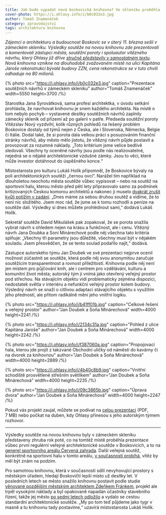 ```yaml
---
title: Jak bude vypadat nová boskovická knihovna? Ve skleníku proběhla prezentace soutěžních návrhů
cover-photo: https://i.ohlasy.info/i/b0c032e3.jpg
author: Tomáš Znamenáček
category: zpravodajství
tags: architektura knihovna
---
```


*Zájemci o architekturu a budoucnost Boskovic se v úterý 11\. března sešli v zámeckém skleníku. Výsledky soutěže na novou knihovnu zde prezentovali a komentovali zástupci města, soutěžní poroty i spoluautor vítězného návrhu, který Ohlasy již dříve [stručně představily v samostatném textu](https://ohlasy.info/clanky/2025/02/nova-knihovna.html). Nová knihovna vznikne na dlouhodobě zvažovaném místě na ulici Kapitána Jaroše rekonstrukcí bývalé budovy ZZN, cena rekonstrukce se v tuto chvíli odhaduje na 80 milionů.*

{% photo src="https://i.ohlasy.info/i/b0c032e3.jpg" caption="Prezentace soutěžních návrhů v zámeckém skleníku" author="Tomáš Znamenáček" width=5550 height=3700 /%}

Starostka Jana Syrovátková, sama profesí architektka, v úvodu setkání prohlásila, že navrhovat knihovnu je snem každého architekta. Na místě o tom nebylo pochyb – vystavené desítky soutěžních návrhů zaplnily zámecký skleník od přízemí až po galerii v patře. Předseda soutěžní poroty Vítězslav Nový vyzdvihl, kolik různých pohledů na řešený problém Boskovice dostaly od týmů nejen z Česka, ale i Slovenska, Německa, Belgie či Itálie. Dodal také, že si porota dala velkou práci s posuzováním finanční stránky návrhů, aby město mělo jistotu, že vítězný návrh půjde postavit a provozovat za rozumné náklady. „Toto kritérium jsme velice bedlivě sledovali. Všechny ty oceněné návrhy jsou podle nás realizovatelné, nejedná se o nějaké architektonické vzdušné zámky. Jsou to věci, které může investor dotáhnout do úspěšného konce.“

Místostarosta pro kulturu Lukáš Holík připomněl, že Boskovice bývaly na poli architektonických soutěží „černou ovcí“. Narážel tím například na dlouholetou neochotu města soutěže vůbec vypisovat – nebo na soutěž na sportovní halu, kterou město před pěti lety připravovalo samo za podmínek kritizovaných Českou komorou architektů a nakonec ji muselo [dvakrát zrušit kvůli potížím v zadání](https://ohlasy.info/clanky/2020/12/soutez-zrusena.html). „Dnes máme za sebou druhou soutěž a vidíme, že to není nic složitého. Jsem moc rád, že jsme se k tomu rozhodli a peníze na soutěže dali. Výsledky si dnes můžete prohlédnout sami,“ dodává Lukáš Holík.

Sekretář soutěže David Mikulášek pak zopakoval, že se porota snažila vybrat návrh s ohledem nejen na krásu a funkčnost, ale i cenu. Vítězný návrh Jana Doubka a Soni Minárechové podle něj všechna tato kritéria splňuje: „Všechny tři parametry jsou důležité, všechny musí být v nějakém souladu. Jsem přesvědčen, že se tento soulad podařilo najít,“ dodává.

Zástupce autorského týmu Jan Doubek ve své prezentaci nejprve ocenil možnost zúčastnit se soutěže, která podle něj svou anonymitou zaručuje soutěžícím transparentnost a rovnost příležitostí. Knihovna podle něj není jen místem pro půjčování knih, ale i centrem pro vzdělávání, kulturu a komunitní život města; autorský tým ji vnímá jako otevřený veřejný prostor pod střechou. Na stávajícím objektu vidí problematicky zejména dispozici, nedostatek světla v interiéru a nefunkční veřejný prostor kolem budovy. Výsledný návrh se snaží o citlivou adaptaci stávajícího objektu s využitím jeho předností, ale přitom radikálně mění jeho vnitřní logiku.

{% photo src="https://i.ohlasy.info/i/b41ff01b.jpg" caption="Celkové řešení a veřejný prostor" author="Jan Doubek a Soňa Minárechová" width=4000 height=2241 /%}

{% photo src="https://i.ohlasy.info/i/2134c31a.jpg" caption="Pohled z ulice Kapitána Jaroše" author="Jan Doubek a Soňa Minárechová" width=4000 height=2242 /%}

{% photo src="https://i.ohlasy.info/i/f387060a.jpg" caption="Propojovací hala, kterou jde projít z takzvané Obchodní uličky od náměstí do kavárny či na dvorek za knihovnou" author="Jan Doubek a Soňa Minárechová" width=4000 height=2889 /%}

{% photo src="https://i.ohlasy.info/i/4b40c8b9.jpg" caption="Vnitřní schodiště prosvětlené střešním světlíkem" author="Jan Doubek a Soňa Minárechová" width=4000 height=2235 /%}

{% photo src="https://i.ohlasy.info/i/09c3865b.jpg" caption="Úprava dvora" author="Jan Doubek a Soňa Minárechová" width=4000 height=2247 /%}

Pokud vás projekt zaujal, můžete se podívat na [celou prezentaci](https://data.ohlasy.info/2025/knihovna-prezentace.pdf) (PDF, 7 MB) nebo počkat na duben, kdy Ohlasy přinesou s jeho autorským týmem rozhovor.

---

Výsledky soutěže na novou knihovnu byly v zámeckém skleníku představeny zhruba rok poté, co na tomtéž místě proběhla prezentace vůbec první regulérní veřejné architektonické soutěže v Boskovicích, a to na [generel sportovního areálu Červená zahrada](https://ohlasy.info/clanky/2023/12/cervenka-vitez.html). Další veřejná soutěž, konkrétně na sportovní halu v tomto areálu, [v současnosti probíhá](https://ohlasy.info/clanky/2025/01/hala-soutez.html), vítěz by měl být znám na podzim.

Pro samotnou knihovnu, která v současnosti sdílí nevyhovující prostory s městským úřadem, hledají Boskovičtí lepší místo už desítky let. V posledních letech se město snažilo knihovnu postavit podle studie [věnované pozdějším městským architektem Zdeňkem Fránkem](https://ohlasy.info/clanky/2017/03/knihovna-zzn.html), projekt ale trpěl vysokými náklady a byl opakovaně napadán účastníky stavebního řízení, takže jej město [po sedmi letech odložilo](https://ohlasy.info/clanky/2024/04/knihovna-zzn.html) a vydalo se cestou standardní architektonické soutěže. „My po tom teď půjdeme jako tygr v masně a tu knihovnu tady postavíme,“ uzavírá místostarosta Lukáš Holík.